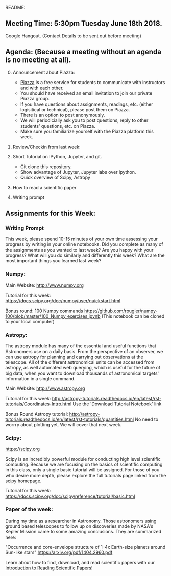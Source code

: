 README:

## Meeting Time: 5:30pm Tuesday June 18th 2018. 
Google Hangout. (Contact Details to be sent out before meeting)

## Agenda: (Because a meeting without an agenda is no meeting at all).

0) Announcement about Piazza:
   - [Piazza](piazza.com) is a free service for students to communicate with instructors and with each other. 
   - You should have received an email invitation to join our private Piazza group.
   - If you have questions about assignments, readings, etc. (either logisitical or technical), please post them on Piazza.
   - There is an option to post anonymously. 
   - We will periodicially ask you to post questions, reply to other students' questions, etc. on Piazza.
   - Make sure you familiarize yourself with the Piazza platform this week.

1) Review/Checkin from last week:

2) Short Tutorial on IPython, Jupyter, and git.
   - Git clone this repository.
   - Show advantage of Jupyter, Jupyter labs over Ipython.
   - Quick overview of Scipy, Astropy

3) How to read a scientific paper

3) Writing prompt   

## Assignments for this Week:

### Writing Prompt

This week, please spend 10-15 minutes of your own time assessing your progress by writing in your online notebooks. Did you complete as many of the assignments as you wanted to last week? Are you happy with your progress? What will you do similarly and differently this week? What are the most important things you learned last week?

### Numpy:

Main Website:
http://www.numpy.org

Tutorial for this week:
https://docs.scipy.org/doc/numpy/user/quickstart.html

Bonus round: 100 Numpy commands 
https://github.com/rougier/numpy-100/blob/master/100_Numpy_exercises.ipynb
(This notebook can be cloned to your local computer)

### Astropy: 
The astropy module has many of the essential and useful functions that Astronomers use on a daily basis. 
From the perspective of an observer, we can use astropy for planning and carrying out observations at the telescope.
All of the different astronomical units can be accessed from astropy, as well automated web querying, which is useful
for the future of big data, when you want to download thousands of astronomical targets' information in a single command.

Main Website:
http://www.astropy.org

Tutorial for this week:
http://astropy-tutorials.readthedocs.io/en/latest/rst-tutorials/Coordinates-Intro.html
Use the 'Download Tutorial Notebook' link

Bonus Round Astropy tutorial:
http://astropy-tutorials.readthedocs.io/en/latest/rst-tutorials/quantities.html
No need to worrry about plotting yet. We will cover that next week.

### Scipy:
https://scipy.org

Scipy is an incredibly powerful module for conducting high level scientific computing. Because we are 
focusing on the basics of scientific computing in this class, only a single basic tutorial will be assigned.
For those of you who desire more depth, please explore the full tutorials page linked from the scipy homepage.

Tutorial for this week:  
https://docs.scipy.org/doc/scipy/reference/tutorial/basic.html  


### Paper of the week:
During my time as a researcher in Astronomy. Those astronomers using ground based telescopes to follow up
on discoveries made by NASA's Kepler Mission came to some amazing conclusions. They are summarized here:

"Occurrence and core-envelope structure of 1–4x Earth-size planets around Sun-like stars"
https://arxiv.org/pdf/1404.2960.pdf

Learn about how to find, download, and read scientific papers with our [Introduction to Reading Scientific Papers](https://github.com/howardisaacson/Introduction-to-Astronomy-Research/blob/master/Week2/science_papers_intro.md)!
